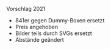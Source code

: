 Vorschlag 2021

- 841er gegen Dummy-Boxen ersetzt
- Preis angehoben
- Bilder teils durch SVGs ersetzt
- Abstände geändert